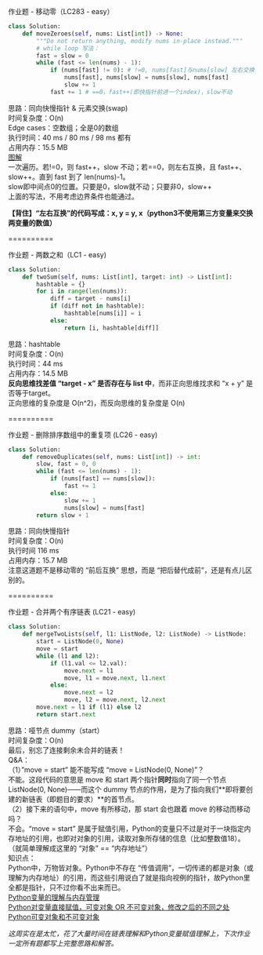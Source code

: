 作业题 - 移动零（LC283 - easy）
```python
class Solution:
    def moveZeroes(self, nums: List[int]) -> None:
        """Do not return anything, modify nums in-place instead."""
        # while loop 写法：
        fast = slow = 0
        while (fast <= len(nums) - 1):
            if (nums[fast] != 0): # !=0, nums[fast]与nums[slow] 左右交换
                nums[fast], nums[slow] = nums[slow], nums[fast]
                slow += 1
            fast += 1 # ==0，fast++(即快指针前进一个index)，slow不动
```
思路：同向快慢指针 & 元素交换(swap)  
时间复杂度：O(n)  
Edge cases：空数组；全是0的数组  
执行时间：40 ms / 80 ms / 98 ms 都有  
占用内存：15.5 MB  
[图解](https://pic.leetcode-cn.com/36d1ac5d689101cbf9947465e94753c626eab7fcb736ae2175f5d87ebc85fdf0-283_2.gif)  
一次遍历。若!=0，则 fast++，slow 不动；若==0，则左右互换，且 fast++、slow++。直到 fast 到了 len(nums)-1。  
slow即中间点0的位置。只要是0，slow就不动；只要非0，slow++  
上面的写法，不用考虑边界条件也能通过。   

**【背住】“左右互换”的代码写成：x, y = y, x（python3不使用第三方变量来交换两变量的数值）**  

==========  

作业题 - 两数之和（LC1 - easy)  
```python
class Solution:
    def twoSum(self, nums: List[int], target: int) -> List[int]:
        hashtable = {}
        for i in range(len(nums)):
            diff = target - nums[i]
            if (diff not in hashtable):
                hashtable[nums[i]] = i
            else:
                return [i, hashtable[diff]]
```
思路：hashtable  
时间复杂度：O(n)  
执行时间：44 ms  
占用内存：14.5 MB  
**反向思维找差值 “target - x” 是否存在与 list 中**，而非正向思维找求和 “x + y” 是否等于target。   
正向思维的复杂度是 O(n^2)，而反向思维的复杂度是 O(n)  

==========  

作业题 - 删除排序数组中的重复项 (LC26 - easy)  
```python
class Solution:
    def removeDuplicates(self, nums: List[int]) -> int:
        slow, fast = 0, 0
        while (fast <= len(nums) - 1):
            if (nums[fast] == nums[slow]):
                fast += 1
            else:
                slow += 1
                nums[slow] = nums[fast]
        return slow + 1
```
思路：同向快慢指针  
时间复杂度：O(n)  
执行时间 116 ms  
占用内存：15.7 MB  
注意这道题不是移动零的 “前后互换” 思想，而是 “把后替代成前”，还是有点儿区别的。  

==========

作业题 - 合并两个有序链表 (LC21 - easy)  
```python
class Solution:
    def mergeTwoLists(self, l1: ListNode, l2: ListNode) -> ListNode:
        start = ListNode(0, None)
        move = start
        while (l1 and l2):
            if (l1.val <= l2.val):
                move.next = l1
                move, l1 = move.next, l1.next
            else:
                move.next = l2
                move, l2 = move.next, l2.next
        move.next = l1 if (l1) else l2
        return start.next
```
思路：哑节点 dummy（start）  
时间复杂度：O(n)  
最后，别忘了连接剩余未合并的链表！  
Q&A：  
（1）”move = start” 能不能写成 “move = ListNode(0, None)”？  
    不能。这段代码的意思是 move 和 start 两个指针**同时**指向了同一个节点 ListNode(0, None)——而这个 dummy 节点的作用，是为了指向我们**即将要创建的新链表（即题目的要求）**的首节点。  
（2）接下来的语句中，move 有所移动，那 start 会也跟着 move 的移动而移动吗？  
    不会。“move = start” 是属于赋值引用，Python的变量只不过是对于一块指定内存地址的引用，也即对对象的引用，读取对象所存储的信息（比如整数值18）。（就简单理解成这里的 “对象” == “内存地址”）  
知识点：  
Python中，万物皆对象。Python中不存在 “传值调用”，一切传递的都是对象（或理解为内存地址）的引用，而这些引用说白了就是指向视例的指针，故Python里全都是指针，只不过你看不出来而已。  
[Python变量的理解与内存管理](https://blog.csdn.net/baidu_35812706/article/details/82021400?utm_medium=distribute.pc_relevant_bbs_down.none-task--2~all~first_rank_v2~rank_v29-9.nonecase&depth_1-utm_source=distribute.pc_relevant_bbs_down.none-task--2~all~first_rank_v2~rank_v29-9.nonecase)   
[Python对变量直接赋值，可变对象 OR 不可变对象，修改之后的不同之处](https://blog.csdn.net/qq_37189082/article/details/96451081)  
[Python可变对象和不可变对象](https://blog.csdn.net/taohuaxinmu123/article/details/39008281)  



_这周实在是太忙，花了大量时间在链表理解和Python变量赋值理解上，下次作业一定所有题都写上完整思路和解答。_  
